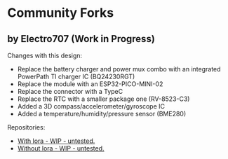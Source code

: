 # Community Forks

## by Electro707 (Work in Progress)

Changes with this design:

- Replace the battery charger and power mux combo with an integrated PowerPath TI charger IC (BQ24230RGT)
- Replace the module with an ESP32-PICO-MINI-02
- Replace the connector with a TypeC
- Replace the RTC with a smaller package one (RV-8523-C3)
- Added a 3D compass/accelerometer/gyroscope IC
- Added a temperature/humidity/pressure sensor (BME280)

Repositories:

* [With lora - WIP - untested.](https://github.com/Electro707/open-smartwatch-light/tree/lora)
* [Without lora - WIP - untested.](https://github.com/Electro707/open-smartwatch-light/tree/e707)
